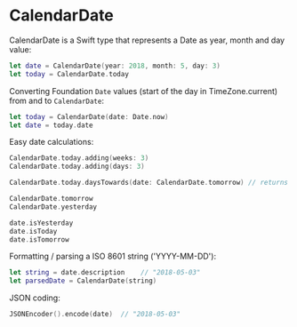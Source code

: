 # CalendarDate

CalendarDate is a Swift type that represents a Date as year, month and day value:

```swift
let date = CalendarDate(year: 2018, month: 5, day: 3)
let today = CalendarDate.today
```

Converting Foundation `Date` values (start of the day in TimeZone.current) from and to `CalendarDate`:

```swift
let today = CalendarDate(date: Date.now)
let date = today.date
```

Easy date calculations:

```swift
CalendarDate.today.adding(weeks: 3)
CalendarDate.today.adding(days: 3)

CalendarDate.today.daysTowards(date: CalendarDate.tomorrow) // returns 1

CalendarDate.tomorrow
CalendarDate.yesterday

date.isYesterday
date.isToday
date.isTomorrow
```

Formatting / parsing a ISO 8601 string ('YYYY-MM-DD'):

```swift
let string = date.description    // "2018-05-03"
let parsedDate = CalendarDate(string)
```

JSON coding:

```swift
JSONEncoder().encode(date)  // "2018-05-03"
```

